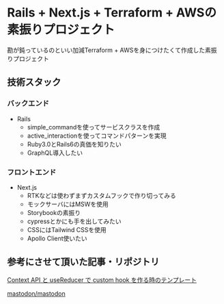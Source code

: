 # Rails + Next.js + Terraform + AWSの素振りプロジェクト

勘が鈍っているのといい加減Terraform + AWSを身につけたくて作成した素振りプロジェクト

## 技術スタック

### バックエンド

- Rails
  - simple_commandを使ってサービスクラスを作成
  - active_interactionを使ってコマンドパターンを実現
  - Ruby3.0とRails6の真価を知りたい
  - GraphQL導入したい

### フロントエンド

- Next.js
  - RTKなどは使わずまずカスタムフックで作り切ってみる
  - モックサーバにはMSWを使用
  - Storybookの素振り
  - cypressとかにも手を出してみたい
  - CSSにはTailwind CSSを使用
  - Apollo Client使いたい

## 参考にさせて頂いた記事・リポジトリ

[Context API と useReducer で custom hook を作る時のテンプレート](https://blog.ojisan.io/context-reducer-custom-hook/)

[mastodon/mastodon](https://github.com/mastodon/mastodon)
